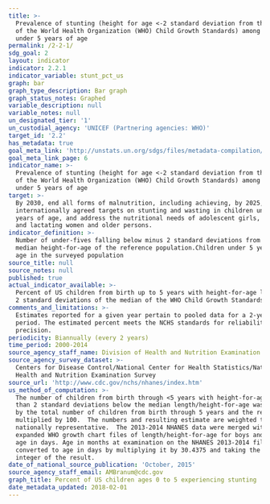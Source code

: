 ```yaml
---
title: >-
  Prevalence of stunting (height for age <-2 standard deviation from the median
  of the World Health Organization (WHO) Child Growth Standards) among children
  under 5 years of age
permalink: /2-2-1/
sdg_goal: 2
layout: indicator
indicator: 2.2.1
indicator_variable: stunt_pct_us
graph: bar
graph_type_description: Bar graph
graph_status_notes: Graphed
variable_description: null
variable_notes: null
un_designated_tier: '1'
un_custodial_agency: 'UNICEF (Partnering agencies: WHO)'
target_id: '2.2'
has_metadata: true
goal_meta_link: 'http://unstats.un.org/sdgs/files/metadata-compilation/Metadata-Goal-2.pdf'
goal_meta_link_page: 6
indicator_name: >-
  Prevalence of stunting (height for age <-2 standard deviation from the median
  of the World Health Organization (WHO) Child Growth Standards) among children
  under 5 years of age
target: >-
  By 2030, end all forms of malnutrition, including achieving, by 2025, the
  internationally agreed targets on stunting and wasting in children under 5
  years of age, and address the nutritional needs of adolescent girls, pregnant
  and lactating women and older persons.
indicator_definition: >-
  Number of under-fives falling below minus 2 standard deviations from the
  median height-for-age of the reference population.Children under 5 years of
  age in the surveyed population
source_title: null
source_notes: null
published: true
actual_indicator_available: >-
  Percent of US children from birth up to 5 years with height-for-age less than
  2 standard deviations of the median of the WHO Child Growth Standards.
comments_and_limitations: >-
  Estimates reported for a given year pertain to pooled data for a 2-year
  period. The estimated percent meets the NCHS standards for reliability and
  precision.
periodicity: Biannually (every 2 years)
time_period: 2000-2014
source_agency_staff_name: Division of Health and Nutrition Examination Survey
source_agency_survey_dataset: >-
  Centers for Disease Control/National Center for Health Statistics/National
  Health and Nutrition Examination Survey
source_url: 'http://www.cdc.gov/nchs/nhanes/index.htm'
us_method_of_computation: >-
  The number of children from birth through <5 years with height-for-age more
  than 2 standard deviations below the median length/height-for-age was divided
  by the total number of children from birth through 5 years and the result was
  multiplied by 100.  The numbers and resulting estimate are weighted to be
  nationally representative.  The 2013-2014 NHANES data were merged with the
  expanded WHO growth chart files of length/height-for-age for boys and girls by
  age in days. Age in months at examination on the NHANES 2013-2014 file was
  converted to age in days by multiplying it by 30.4375 and taking the largest
  integer of the result.
date_of_national_source_publication: 'October, 2015'
source_agency_staff_email: AMBranum@cdc.gov
graph_title: Percent of US children ages 0 to 5 experiencing stunting
date_metadata_updated: 2018-02-01
---
```

